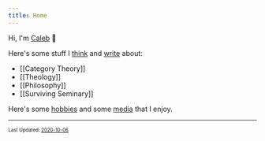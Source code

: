 ```yaml
---
title: Home
---
```


Hi, I'm [Caleb](/about-me) 👋

Here's some stuff I [think](/thinking) and [write](/writing) about:

* [[Category Theory]]
* [[Theology]]
* [[Philosophy]]
* [[Surviving Seminary]]

Here's some [hobbies](/hobbies) and some [media](/media) that I enjoy.

---

<sub><sup>Last Updated: <a href="https://github.com/CFiggers/calebsnotes" target="_blank">2020-10-06</a></sup></sub>